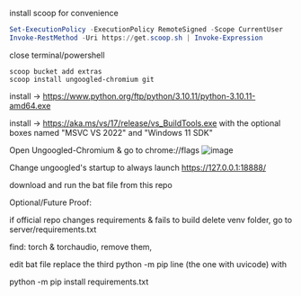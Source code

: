 install scoop for convenience

```powershell
Set-ExecutionPolicy -ExecutionPolicy RemoteSigned -Scope CurrentUser
Invoke-RestMethod -Uri https://get.scoop.sh | Invoke-Expression
```

close terminal/powershell

```
scoop bucket add extras
scoop install ungoogled-chromium git
```

install -> https://www.python.org/ftp/python/3.10.11/python-3.10.11-amd64.exe

install -> https://aka.ms/vs/17/release/vs_BuildTools.exe with the optional boxes named "MSVC VS 2022" and "Windows 11 SDK"

Open Ungoogled-Chromium & go to chrome://flags
![image](https://raw.githubusercontent.com/Enrop/okada/main/Ungoogled-Chromium.png?token=GHSAT0AAAAAACOEIV4X5EUQXHZOR4EX24UMZQA5EPQ)

Change ungoogled's startup to always launch https://127.0.0.1:18888/

download and run the bat file from this repo


Optional/Future Proof: 

if official repo changes requirements & fails to build delete venv folder, go to server/requirements.txt

find: torch & torchaudio, remove them,

edit bat file replace the third python -m pip line (the one with uvicode) with

python -m pip install requirements.txt

